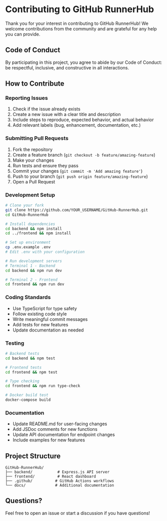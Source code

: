 # Contributing to GitHub RunnerHub

Thank you for your interest in contributing to GitHub RunnerHub! We welcome contributions from the community and are grateful for any help you can provide.

## Code of Conduct

By participating in this project, you agree to abide by our Code of Conduct: be respectful, inclusive, and constructive in all interactions.

## How to Contribute

### Reporting Issues

1. Check if the issue already exists
2. Create a new issue with a clear title and description
3. Include steps to reproduce, expected behavior, and actual behavior
4. Add relevant labels (bug, enhancement, documentation, etc.)

### Submitting Pull Requests

1. Fork the repository
2. Create a feature branch (`git checkout -b feature/amazing-feature`)
3. Make your changes
4. Run tests and ensure they pass
5. Commit your changes (`git commit -m 'Add amazing feature'`)
6. Push to your branch (`git push origin feature/amazing-feature`)
7. Open a Pull Request

### Development Setup

```bash
# Clone your fork
git clone https://github.com/YOUR_USERNAME/GitHub-RunnerHub.git
cd GitHub-RunnerHub

# Install dependencies
cd backend && npm install
cd ../frontend && npm install

# Set up environment
cp .env.example .env
# Edit .env with your configuration

# Run development servers
# Terminal 1 - Backend
cd backend && npm run dev

# Terminal 2 - Frontend  
cd frontend && npm run dev
```

### Coding Standards

- Use TypeScript for type safety
- Follow existing code style
- Write meaningful commit messages
- Add tests for new features
- Update documentation as needed

### Testing

```bash
# Backend tests
cd backend && npm test

# Frontend tests
cd frontend && npm test

# Type checking
cd frontend && npm run type-check

# Docker build test
docker-compose build
```

### Documentation

- Update README.md for user-facing changes
- Add JSDoc comments for new functions
- Update API documentation for endpoint changes
- Include examples for new features

## Project Structure

```
GitHub-RunnerHub/
├── backend/           # Express.js API server
├── frontend/          # React dashboard
├── .github/          # GitHub Actions workflows
└── docs/             # Additional documentation
```

## Questions?

Feel free to open an issue or start a discussion if you have questions!